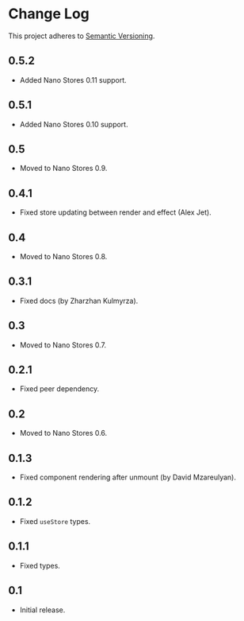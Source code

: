 # Change Log
This project adheres to [Semantic Versioning](http://semver.org/).

## 0.5.2
* Added Nano Stores 0.11 support.

## 0.5.1
* Added Nano Stores 0.10 support.

## 0.5
* Moved to Nano Stores 0.9.

## 0.4.1
* Fixed store updating between render and effect (Alex Jet).

## 0.4
* Moved to Nano Stores 0.8.

## 0.3.1
* Fixed docs (by Zharzhan Kulmyrza).

## 0.3
* Moved to Nano Stores 0.7.

## 0.2.1
* Fixed peer dependency.

## 0.2
* Moved to Nano Stores 0.6.

## 0.1.3
* Fixed component rendering after unmount (by David Mzareulyan).

## 0.1.2
* Fixed `useStore` types.

## 0.1.1
* Fixed types.

## 0.1
* Initial release.
